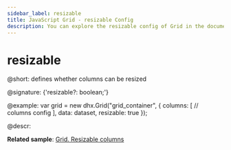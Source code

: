 ```yaml
---
sidebar_label: resizable
title: JavaScript Grid - resizable Config 
description: You can explore the resizable config of Grid in the documentation of the DHTMLX JavaScript UI library. Browse developer guides and API reference, try out code examples and live demos, and download a free 30-day evaluation version of DHTMLX Suite 7.
---
```


# resizable

@short: defines whether columns can be resized

@signature: {'resizable?: boolean;'}

@example:
var grid = new dhx.Grid("grid_container", {
    columns: [
        // columns config
    ],
    data: dataset,
    resizable: true
});

@descr:

**Related sample**: [Grid. Resizable columns](https://snippet.dhtmlx.com/aeqzuks0)

[comment]: # (@related:grid/initialization.md#initialize-grid grid/configuration.md#resizing)
